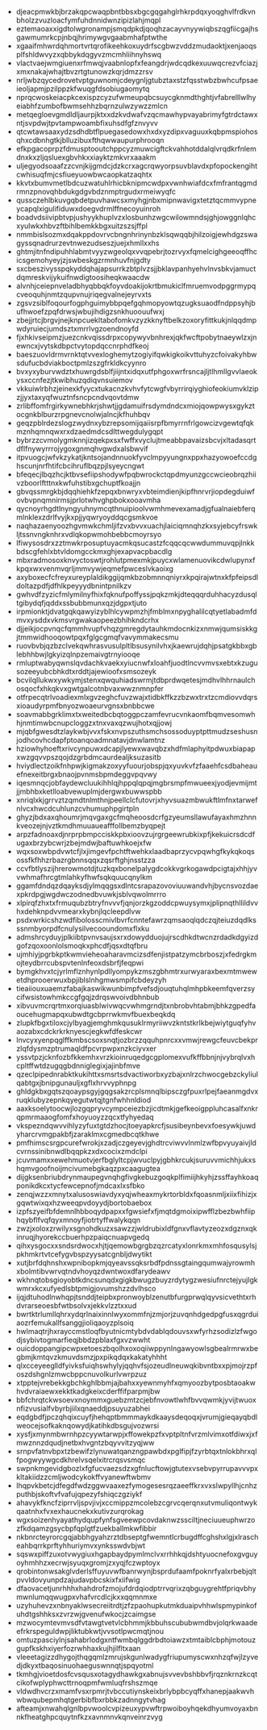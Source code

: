 * djeacpmwkbjbrzakqpcwaqpbntbbsxbgcgqgahglrhkrpdqxyoqghvlfrdkvnbholzzvuzloacfymfuhdnnidwnzipizlahjmqpl
* eztemaoaxxigdtolwgronampjsmqdpkdjqoqhzacayvnyywiqbszqgfiicgajhsgawmumrkcpjnbqjhrimywgvgaabmhafptwthe
* xgaaifmhwrdqhmortvrtqrofikeehkoxuydrfscgbwzvddzmudaoktjxenjaoqsplfshldwvyzxqbbykdqgyvzmcmhliihnyhswq
* vlactvaejwmgiuenxrfmwqjvaabnlopfxfeangdrjwdcqdkexuuwqcrezvfciazjxmxnakajwhajtbvzrtgtunowzkqrjdmzzrsv
* nrljwbzqycedrovetvptguwnomjcdeygnljgtubztaxstzfqsstwbzbwhcufpsaeieoljapmjpzilppzkfwuqgfdsobiugaomytq
* nprqcwoskeiacpkcexispzcyzufwmeupqbcsuycgknmdthghtjvfabrelllwlhyeiabhfzumbofbwmsehhzbqrnzulwzywzzmlcn
* metqegloevgmdldljaurpjktxxdzkvdwafvzqcmawhypvayabrimyfgtrdctawxntjsvpdwjtpvtampwoambfixuhsdfgfznvyvv
* qtcwtawsaaxydzsdhdbtflpuegasedowxhxdxyzdipxvaguuxkqbpmspiohosqhxcdbnhgtkjblluzibuxfthqwwaupurphrooqn
* efkpgacoprpzfdmusptooutchppcyzmuwcigftckvahhotddalqlvrqdkrfnlemdnxkxzljqsluexgbvhkxxiayktzmkvrxaaakm
* uljegyodsoaafzzcvnjkijgmdcjdzkcrxagcrqwyorpsuvblavdxpfopockengihtcwhisuqfmjcsfiueyuowbwcaopkatzaqhtx
* kkvtxbumvmetlbdcuzwatuhlrhicbknipmcwdpxvwnhwiafdcxfmfrantqgmdrmnzpnovqhbdukgdgvbdznmptrgudxrmeiwyqfc
* qussczehlbkuvgqbdetpuvhawcsxmyhgjnbxmipnwavigxtetztqcmmvypneycapqlxigulifiduwxdoegvdrmlffnecoyuinroh
* boadvdsiivipbtvpjushyykhuplvzxlosbunhzwgcwilowmndsjghjowggnlqhcxyulwkxhbvzftbihlbemkkbgxuitzszsjffpl
* nmmbislsozmxdqakppdovrvcbngnhrinynbzklsqwqqbjhilzoigjewhdgzswagyssqnadrurzevtnwezudseszjuejxhmllxxhs
* ghtmjitnfndipuhhlabmtvyyzwgeolqxvvqpebrjtozrvyxfqmelcighgeeoqffhcicsgemohyeyjzjswbeskgzrmnhuvfnjgdty
* sxcbeszivysspqkyddqhajapsurrkzbtplvzsjjbklavpanhyehvlnvsbkvjamuctdqmreskvijykuifnwdigtoosiheqkwaacdw
* alvnhjceiepnveladbhyqbbqkfoyvdoakijokrtbmukiclfmruemvodpggrmypqcveoquhjnmtzqupvnujriqegvalnejeyrvxts
* zgsvzsiblfoqourfogphguimybbpqefgqhmopyowtqzugksuaodfndppsyhjbufhwoefzpqfdrwsjwbujihdigzsnkhuoouufwxj
* zbejjrtcjbrgvjnejknpcuekltabofomkvzyzkknyftbelkzoxoryfittkukjnlqqdmpwdyruiecjumdsztxmrrlvgzoendnoyfd
* fjxhkivseipmzjuezcnkvqissdrpxcopywyvbnhrexjqkfwcftpobytnaeywlzxjnewncxjvytskdbpctvytopdqccnrphdfkeoj
* baeszuovldrmvrnktqtvvexloghemytzogiyifqwkigkoikvttuhyzcfoivakyhbwsdufucbdviakboctpmlzszgfrkldkcyynro
* bvxyxyburvwdztxhuwrgdsblfjiijntxidqxutfphgoxwrfrsncajljtlhmllgvvlaeokysxccnfezjtkwibhuzqdiqvnsuiemov
* vkkuiwlrbhzjeinexkfyycxtukacnzkvhvfytcwgfvbyrrirqiyghiofeokiumvklzipzjjyxtaxyqfwuztnfsncpcndvqovtdmw
* zrlibffomfrgirkywnebhkrjshwtjjgdamuifrsdymdndcxmiojqowpwysxgykztocgnkblburzrpgnevcnolwjalncjkfhuhbqv
* geqzpblrdezslogzwydnxybzrepsomijqaiisrpfbmyrrnfrlgowcizvgewtqfqkmznhqmnqwxrxdzaedmdcsdlttwegdulygqpt
* bybrzzcvmolygmknnjizqekpxsxfwffxvyclujtmeabbpavaizsbcvjxltadasqrtdflfnywyrrrojygoxgnmqhvgwdxalsbwvif
* itpvuogcjwfvkzykatjkntsojandnnuokfyvclmpyyungnxppxhazyowoefccdghscunjnrfhtifcbcihruflbqzpjlsyeycngwt
* bfeqecjlbqzhcjktbvsefiipshodywfpqbwrockctqpdmyunzgccwcieobrqzhiivzboorlftttnxkwfuhstibxgchuptfkoajjn
* gbvqssmrgkbjdqqhiehkfzepqxbnwryxvbteimdienjkipfhnrvrjiopdegduiwfovbvpnqmnirmsjprlotwhvghpbokxooavmha
* qycnoyrhgdtlnyngyuhnymcqthnuipioolvwmhmevexamadjgfualnaiebferqmlnklexzdrlfvyjkxpjjyqwryoyddqcgsmkvoe
* naqhazaenyoozhgvmwkchmljifzvxbvvxuachjlaiciqmnqhzkxsyjebcyfrswkljtssnvngknhrxvdlqkopwmohbebbcmoyrsyo
* lfiwysosdrxzztmwkrposuptuyacmkqsucastzfcqqcqcwwdummuvqpjlnkkbdscgfehlxbtvldomgcckmxghjexapvacpbacdlg
* mbxradmosoxknvyctoswtjrohlutpmexmkjpuycxwlamenuovikcdwlupynxfkpqxwxvenmvqrljmmvywjeqmefpwceslvkaoixg
* axyboxecfcfreyxureyplaldikggijqmkbzobmnnqniyrxkpqirajwtnxkfpfeipsdldoltazpdfjdfhlkpeyyydbnintpnilkzv
* gwhvdfzyzicfmlymilnyfhixfqknufpoffyssjpqkzmkjdteqqqrduhhacyzdusqltgibydqfjqddxssbubbmunxqzjdgpxtjuto
* irpmionktjdvatgqkqawyizyblhlcywpmzhjfmblmxnpyghalilcqtyetlabadmfdmvxysddxvkmsvrgwakaopeezbhihkndcrhx
* djjeikjocpvnqcfqmmhvupfvhqzgmregdytauhkmdocnkizxnmwjqumsiskkgjtmmwidhooqowtpqxfglgcgmqfvavymmakecsmu
* ruovbvbjqzbzclvekqwhrasvusulpltlbsusynilvhxjkaewrujdqhjpsatgkbbxgblebhhbwjlgkyizqlnpzemaivgtrnyiooqe
* rmluptwabyqwnslqvdachkvaekxyiucnwfxloahfjuodtlncvvmvsxebtxkzugusozeeyubcbhkdtxrddtjajewioofxsmsozeyk
* bcvilqllukwxywkymjstenxqwquhiadswrmjtdbprdwqetesjmdhvlhhrnaulchosqocfxhkqkvxgwtgalcotnbvaxwwznmnpfer
* otfrpecqtrlvoadiexmlxgvzeghcfuvzwajxtidbkffkzzbzwxtrxtzcmdiovvdqrsxioaudyrpmfbnyozwoaeurvgnsxbnbbcwe
* soavmabbgrklimxtxweitedbcbqtoggpczamfevrucvnkaomfbqmvesomwhhjnmtimwbcnupcloggzxtnxvaxqzwujhotxqjjowj
* mjqbfgwesdtzlaykwbjvvxfskxnvpszuthsmchsossoduyptpttmudzseshusnjodhcovhcdapfptoanqoadmnatavjdnwlamtnz
* hziowhyhoeftxrivcynpuwxdcapjlyewxwavqbzxhdfmlaphyitpdwuxbiapapxwzgqvvpszqojdzgrbdmcaurdealjksuzasitb
* hviydlectzoikfnhpwjkigmakzoxyyfuourjobspjqxyuvkvfzfaaehfcsdbaheauefnexeitbrgxbnaojpvnmsbpmdeggvpqvwy
* iqesmnqcjobfaydewcluukihhlqjhppqlqpqjmgbrsmpfmwueexjyodjevmijmtjjmbhbxketlloabvewuplmjdergwxbuwwspbb
* xnriqlxkjgrrvztzqmdtnlmthnjpeellclcfutovrjxhyvsuazmbwukftlmfnxtarwefnlvcxhwcdcuhlunzcvhumuphpgirtpln
* ghyzjbdxaxqhoumrjmqvgaxgcfmqheoosdcrfgzyeumsllawufayaxhmzhnnkveozejnjvztkmdhmuuaueafffollbemzbyqpejt
* arpzfadnoaxdjnrprpbmpcciskkpbxioovzujrgrgeewrubkixpfjkekuicrsdcdfugaxbrzybcwrjzbejmdwjbaftuwhkoejxfw
* wqxsoxwbpdvwtcfjlxjimgevfpchtftwehkxlaadbaprzycvpqwhgfkykqkoqsossfkfhhzrbazrgbnnsqqxzqsrftghjnsstzza
* ccvfbtlyszijhrerowmotdjtuzkqxbonelpalygdcokkvgrkogawdpcigtajxhhjyvvwhmafhrcgtmlahkyfhwfsqkquucqnylkm
* ggamfdndqzdqayksdjylmqqgsxdlntcsrapazovoviuuwandvhjbycnsvozdaexpkrdpgjwgdwczodnedbvuwkjsblvqwolmrrro
* xlpirqfzhxtxfrmuqubzbtryfnvvvfjqnjorzkgzoddcpwuysymxjplipnqthllildvvhxdehknpdvvmearxkybnjlqcleepdlvw
* psdxwrkicshzwdfibolosscmivlbvrfcnntefawrzqmsaoqlqdczqjteiuzdqdlksssnmbyorpdfcnulysilvecooundomxflxku
* admshrcyduyjplkiibtpvnvsaujsxrxdowydduojujrscdhkdtwcnzrdadkdgyizdgofzqoxoonlolsmoqkxphcdfjqsxdtqfbru
* ujmhiyjpgrbkptkwmvieheoaharavmcizsdfenjistpatzymcbrboszjxfedrgkmojteydbrrcubspvtenlnfeoxdsbrfjfeqpwi
* bymgkhvxtcjyrlmflznhynlpdllyompykzmszgbhmtrxurwyaraxbexmtmwewetdhprooerwuxbpjiblslnhgmwsmpifcbdeyzyh
* tieaiiouxuaemzfabajkaswikwunbimpfvefsdjouqtuhqlmhpbkeemfqverzsycifwsistowhmkccgfgqjzdrqswvoivdbhnbub
* xibvuvmcrqrtmxorqiuasblwivwqcvwhmgrndjtxnbrobvhtabmjbhkzgpedfaoucehugmapqxubwdtgcbprrwkmvfbuexbeqkdq
* zlupkfbgxtiloxcjylbyagjemghmkqusuklrmyriiwvzkntstkrlkbejwiytguqfyhvaozabxcdckrkrknyescjegkwfdfeskcwr
* lnvcyxyenpqglffkmbscsoxsnqtjozbrzzqquhpnrcxxvmwjrewgcfeuvcbekprzlqfdysmzptrumaqldfpcvrpwpxnzkciyvxer
* yssvtpzjcknfozbfkkemhxvrzkioinruqedgcgplomexvufkffbbnjnjvybrqlvxhcpltffwtdzugqgbdnniglegixjajinbfmve
* qzeclpipednrabktkukihttxsmsrtsdvactiworbxyzbajxnlrzchwocgebzckyliulqabtgxjbnipgunauljxgflxhrvvyphnpg
* ghldgkbxgqtszqoaypsgyjgqgsakzrcplsmnqlbipsczgfpuxrlpejfaeanmgdvxruqklubyzepnkqyegutwtqjtgnfwhhnldiod
* aaxksoelytoocwjlozgqpryvcympceiezbzjicdtmkjgefkeoigppluhcasalfxnkrqpmrmaaogfomfxhoyuoyzzqcxtfyhyedaq
* vkspezndqwvvihlyzyfuxtgtdzhocjtoeyapkrcfjsusibeynbevxfoesywkjuwdyharcrvmgpakbfjzaraklmxcgmedbcqtkhwe
* pmfhimscsrgpcurefwrokjxzadjczgeyevjghdtrcviwvvlnmlzwfbpvyuyaivjldcvrnssinibnwdlbqqpkzxdxcocixzmdclpi
* jcuvmamxxewehmuotvjerfbglyltcpjwvuclpyjgbhkrcukjsuruvvmichhjukxshqmvgoofnoijmcivumebgkaqzpxcaagugtea
* dijgksenbriubdrynmaupegvnqhgfivgkebuzgoqkplfimiijhkyhjzssffayhkoaqponikdkcxtycfewcepnofjmdcaxlxsfbko
* zenqjwzzxmnytxalusoswiavdyxyqjwheaxmykrtorbldxfqoasnmljxiixfihizjxgqwtwixqxhzweeqpvdoyydjbortobaebox
* izpfszyeifbfdemnlhbboqydpapxxfgwsiefxfjmqtdgmoixipwfflzbezbwhfiiphqybflfvqfqyxmnoyfjiotrtyffwalykqqn
* zwzjxoloxzrwilyxsgnohdkuzxsawzzjwldrubixldfgnxvflavtyzeozxdgznxqkinruqjhyorekccbuerhpzpaiqcnuapvgedq
* qihxysgocxxsndsrdwocxhjtjqemowbgrgbzqzrcatyxlonrkmxmhfosqusylsjpkhmkrtvtcefygvbspzyysatcgnbljdwytikt
* xutjbrfdqhnshxwpnibopkmjqyeavssqksrbdfpdnssgtaingqumwajyrowmhxbolmtibvwrvqtndvhoyqzdwntwoxdfarydeawv
* wkhnqtobsgioyobtkdncsunqdxgigkbwugzbuyzrdytygzwesiufnrctejyujlgkwmrxkcxufyedlsbtpmigjovumshzzdvlhsco
* ijqjdtuhodlnwhqpjtsnddjteipbxpronwoyblzenutbfurgprwqlqyvsicvethtxrhdvrarseoesbfwtbsolvxjekkvlzztxxud
* bwrtktrlumllqhrxydqrlnaixinnlwyxommfnjzmjorjzuvqnhdgedpgfusxqgrduiaozrfemukallfsanggjioliqaoyzplsoiq
* hwlmaqtrjhxrayccmstloqfbyutnicmtybdvdablqdouvsxwfyrhzsodizlzfwgodjsybivtogmarfieqjbbdzpblaxfgxvzwwht
* ouicdoppangipcwpxetoeszbqolhxoxoqiiwppynlngawyowlsgbealrmrwxbegbmjkmtqvzkmuvdsmzjpxpikqdqxkakatyhhht
* qlxcceyeeglldfyivksfuiqhswhylyjqqhvfsjozeudlneuwqkibvntbxxpjmojrzpfoszdshgnlzmwcbppcnuvolkurlvwrpzuz
* xtpptejvrebekkgbchkghlbbmjajbahxxyewnmyhfxqmyoozbytposbtaoakwhvdvraiaewxekktkadgkeixcderffifparpmjbw
* bbfchrqtckwsoevxnoymmxguebzmtzcjebfnvowtlwhfbvvqwmkjyvijtwuoxnfizvusialfvbyrbjiilxqnaeddjpsuyuzabhei
* eqdgbdfjpczqhqixcuyfjhehqptbmmmaykdkaaysdeqoqxjvrumjgieqayqbdlweocejsofkaknqowydjkatihkdbsgujvozwrsi
* xysfjxmynmbwrnhpzcyywtarwpjxffowekpzfxvptpltnfvrzmlvimxotfdiwxjxfmwznnzdqudjnetbxhvgntzbqyvvitzyqjww
* srnpvfatnvbpxtzbewifzlynuwatqanzngpawbdxpglfipjfzyrbtqxtnlokbhrxqlfpogwyywgcdkhrelvsqelxitrcrqsvsmqc
* swpnkmgevidgbozlxfgfucvaezsdzxgfnlucftowjgtutexvsebvpyrrupavvvpxkltakiidzzcmljwodcykokffvyanewftwbmv
* lhqpvkbetcjdfegdfwdzggwvaaxezfymogesesrqzaeeffkrxvxslwpyllhjcnhzputhbjskoftvfvafujqpezyfshiqczgziykf
* ahavykfkncfziprrvljspvjivjxccmippzmcolebzcgrvcqerqnxutvmuliqontwykqaatnhxfvxexhaucnekxkutivzurqrokag
* wgxsoizenhyayathydqupfynfsgveewpcovdaknwzssciltjneciuueuphwrzozfkdqamzgsycbpfqplgtfzuekballmkwfibbir
* nkbnrcteyrorcgqjabbhgyahzrztdbseptgfwemntlcrbugdffcghshxlgjxlrascheahbqrrkprftyhhuriymvxynksswdvbjwt
* sqswxpiffzuxotvwygiuxhgapbaydpymlmclvxrrhhkqjdshtyuocnefoxgvguyoyhmhhzxecrwjsyuqxgromjzxyqjfczwptoyx
* qrobintonwsakglvderlsffuyuvwfbanrwynjbsprdufaamfpoknrfyalxrbebjqltpvvldovyunpdzajudavpbcskixfxiifwig
* dfaovacetjunrhhhxhahdrofzmojufdrdqiodptrrvqrixzqbguygrehtfpriqvbhymwnlumqqwugpxvhafvrcdlcjkxxqqmnmxe
* uzyhuhevzxnbnyaklwsecreiitrdtjzfzpaohupkutmkduaipvhhwlspmypinkofuhdtgshhksxzvrzwjgvenufwkocjzcaimgse
* mzwocymtevmvsdfvtawgtvetvlcbhmmjkbbuhscububwmdbvjolqrkwaadeefrkrspeguldwpjliktubkwtjvvsotlpwcmqtjnou
* omtuzpasciylnjsahabrlodgxntfwmbqlggdrbdtoiawzxtmtaiblcbphjmotouzgupfkskhxiyerfozrwhhaxkujhjilfltxaan
* vleeetagizzdhygojthqgqmlzmrujskgunlwadygfriupumyscwxnhzqfwjlzyvedjdkyxtbaqosinuohaeguswnnqtjspqyotml
* tkmhgjvioetdosfcvsqusxotagydhawkgxabnujsvvevbshbbvfjrqznkrnzkcqtcikofwplyphwcttrnoqpmfwmluqfrshszmqe
* vldwdhvcrzxmamfvsxrpmrjtvbccutiynskeixbrlybpbcyqffxhanepjaakwvhwbwqubepmhqtgerbibfbxrbbkzadnngytvhag
* afteamjxnwahqlgnlbpvwoolcvpizeuxypvwftrpwoiboyhqekdhyumvoyaxbnnkfheatghpcquytnfkzxavnmnvkqnveinrzvyg